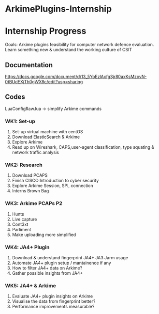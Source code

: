 # ArkimePlugins-Internship
# Internship Progress
Goals: Arkime plugins feasibility for computer network defence evaluation. Learn something new & understand the working culture of CSIT

## Documentation
https://docs.google.com/document/d/13_5YoEzlAxfgSjr80axKsMzovN-0tBUdEXjTh0gWX8c/edit?usp=sharing

## Codes
LuaConfigRaw.lua -> simplify Arkime commands

### WK1: Set-up
1. Set-up virtual machine with centOS
2. Download ElasticSearch & Arkime
3. Explore Arkime 
5. Read up on Wireshark, CAPS,user-agent classification, type squating & network traffic analysis

### WK2: Research
1. Download PCAPS
2. Finish CISCO Introduction to cyber security
3. Explore Arkime Session, SPI, connection
4. Interns Brown Bag

### WK3: Arkime PCAPs P2
1. Hunts
2. Live capture
3. Cont3xt
4. Parliment
5. Make uploading more simplified

### WK4: JA4+ Plugin
1. Download & understand fingerprint JA4+ JA3 Jarm usage
2. Automate JA4+ plugin setup / mantainence if any
3. How to filter JA4+ data on Arkime?
4. Gather possible insights from JA4+

### WK5: JA4+ & Arkime
1. Evaluate JA4+ plugin insights on Arkime
2. Visualise the data from fingerprint better?
3. Performance improvements measurable?
